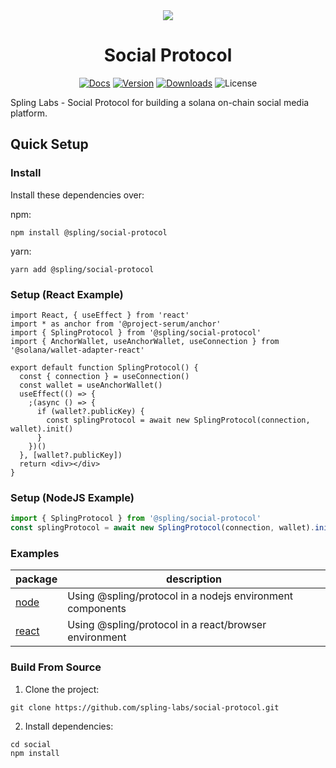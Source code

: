 <div align="center">
  <img src="https://raw.githubusercontent.com/spling-protocol/social/main/assets/spling_header.jpg" />

  <h1>Social Protocol</h1>
   <p>
    <a href="https://spling-labs.github.io/social-protocol/"><img alt="Docs" src="https://img.shields.io/badge/docs-typedoc-blueviolet" /></a>
    <a href="https://www.npmjs.com/package/@spling/social-protocol"><img alt="Version" src="https://img.shields.io/npm/v/@spling/social-protocol"/></a>
    <a href="https://www.npmjs.com/package/@spling/social-protocol"><img alt="Downloads" src="https://img.shields.io/npm/dm/@spling/social-protocol" /></a>
    <img alt="License" src="https://img.shields.io/npm/l/@spling/social-protocol" />
	</p>
</div>

Spling Labs - Social Protocol for building a solana on-chain social media platform.

## Quick Setup

### Install

Install these dependencies over:

npm:

```shell
npm install @spling/social-protocol
```

yarn:

```shell
yarn add @spling/social-protocol
```

### Setup (React Example)

```tsx
import React, { useEffect } from 'react'
import * as anchor from '@project-serum/anchor'
import { SplingProtocol } from '@spling/social-protocol'
import { AnchorWallet, useAnchorWallet, useConnection } from '@solana/wallet-adapter-react'

export default function SplingProtocol() {
  const { connection } = useConnection()
  const wallet = useAnchorWallet()
  useEffect(() => {
    ;(async () => {
      if (wallet?.publicKey) {
        const splingProtocol = await new SplingProtocol(connection, wallet).init()
      }
    })()
  }, [wallet?.publicKey])
  return <div></div>
}
```

### Setup (NodeJS Example)

```js
import { SplingProtocol } from '@spling/social-protocol'
const splingProtocol = await new SplingProtocol(connection, wallet).init()
```

### Examples

| package                                                                        | description                                               |
| ------------------------------------------------------------------------------ | --------------------------------------------------------- |
| [node](https://github.com/spling-labs/social-protocol/tree/main/examples/node) | Using @spling/protocol in a nodejs environment components |
| [react](https://github.com/spling-labs/social-protocol/tree/main/examples/web) | Using @spling/protocol in a react/browser environment     |

### Build From Source

1. Clone the project:

```shell
git clone https://github.com/spling-labs/social-protocol.git
```

2. Install dependencies:

```shell
cd social
npm install
```
